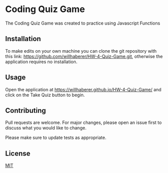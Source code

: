 # Coding Quiz Game

The Coding Quiz Game was created to practice using Javascript Functions

## Installation

To make edits on your own machine you can clone the git repository with this link: https://github.com/willhaberer/HW-4-Quiz-Game.git, otherwise the application requires no installation.

## Usage

Open the application at https://willhaberer.github.io/HW-4-Quiz-Game/ and click on the Take Quiz button to begin.

## Contributing

Pull requests are welcome. For major changes, please open an issue first to discuss what you would like to change.

Please make sure to update tests as appropriate.

## License

[MIT](https://choosealicense.com/licenses/mit/)
